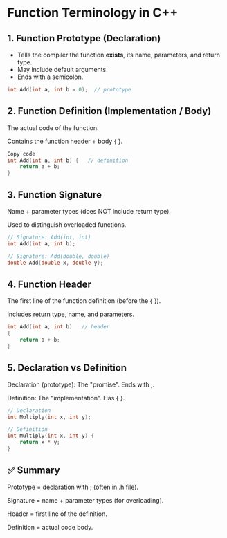 # Function Terminology in C++

## 1. Function Prototype (Declaration)
- Tells the compiler the function **exists**, its name, parameters, and return type.
- May include default arguments.
- Ends with a semicolon.

```cpp
int Add(int a, int b = 0);  // prototype
```

## 2. Function Definition (Implementation / Body)
The actual code of the function.

Contains the function header + body { }.

```cpp
Copy code
int Add(int a, int b) {   // definition
    return a + b;
}

```
## 3. Function Signature
Name + parameter types (does NOT include return type).

Used to distinguish overloaded functions.

```cpp
// Signature: Add(int, int)
int Add(int a, int b);

// Signature: Add(double, double)
double Add(double x, double y);

```
## 4. Function Header
The first line of the function definition (before the { }).

Includes return type, name, and parameters.

```cpp
int Add(int a, int b)   // header
{
    return a + b;
}

```
## 5. Declaration vs Definition
Declaration (prototype): The "promise". Ends with ;.

Definition: The "implementation". Has { }.

```cpp
// Declaration
int Multiply(int x, int y);

// Definition
int Multiply(int x, int y) {
    return x * y;
}

```
## ✅ Summary
Prototype = declaration with ; (often in .h file).

Signature = name + parameter types (for overloading).

Header = first line of the definition.

Definition = actual code body.
